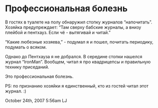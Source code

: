 # Профессиональная болезнь

В гостях в туалете на полу обнаружил стопку журналов “напочитать”.
Хозяйка предупреждает: “Там сверху бабские журналы, а внизу плейбой и
пентхауз. Если чё - вытягивай и читай.”

“Какие любезные хозяева,” - подумал я и пошел, почитать периодику,
подумать о всяком.

Однако до Пентхауза я не добрался. В середине стопки нашелся журнал
“IronMan”. Вообщем, читал я про квадрицепсы и правильную технику
приседаний.

Это профессиональная болезнь.

PS: по признанию хозяйки я единственный, кто из гостей читал этот
журнал. :)

<span id="timestamp"> October 24th, 2007 5:56am </span> <span
class="tag">LJ</span>

